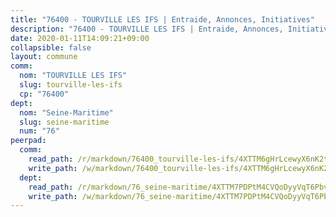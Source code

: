 ```yaml
---
title: "76400 - TOURVILLE LES IFS | Entraide, Annonces, Initiatives"
description: "76400 - TOURVILLE LES IFS | Entraide, Annonces, Initiatives"
date: 2020-01-11T14:09:21+09:00
collapsible: false
layout: commune
comm:
  nom: "TOURVILLE LES IFS"
  slug: tourville-les-ifs
  cp: "76400"
dept:
  nom: "Seine-Maritime"
  slug: seine-maritime
  num: "76"
peerpad:
  comm:
    read_path: /r/markdown/76400_tourville-les-ifs/4XTTM6gHrLcewyX6nK2txAq88u4vNTtetJoXyMFf3GpJdKuC8
    write_path: /w/markdown/76400_tourville-les-ifs/4XTTM6gHrLcewyX6nK2txAq88u4vNTtetJoXyMFf3GpJdKuC8-K3TgTsZfKoWgF1xUEujjoH1qAa6mhnCEM1w3kBes64N5CAuRSuAXveZjivK8uPZFCkW3iw4aatHdDmDqnBWR73pUYes5yM6YqzNHAB6VDdoSb185obyPJPhSZ7LaaD44X7icUwCg
  dept:
    read_path: /r/markdown/76_seine-maritime/4XTTM7PDPtM4CVQoDyyVqT6Pbvj1SVtndpXJdTDsc7xwdMTdt
    write_path: /w/markdown/76_seine-maritime/4XTTM7PDPtM4CVQoDyyVqT6Pbvj1SVtndpXJdTDsc7xwdMTdt-K3TgUmo7Qwp8ZQz8qKFjC8WCY27ypEpX2c8BXeSV9rrPY1zRZn2SrYwkBXF8VnHkcepiXsccFfKHYuT2JNgSMXxLRaUGRu6o5B3BB15nZxEho97cTz3yC4eRTX4hZM1hcyAZrn8r
---
```



